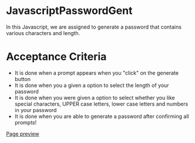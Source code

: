 # JavascriptPasswordGent

In this Javascript, we are assigned to generate a password that contains various characters and length.

# Acceptance Criteria

* It is done when a prompt appears when you "click" on the generate button
* It is done when you a given a option to select the length of your password
* It is done when you were given a option to select whether you like special characters, UPPER case letters, lower case letters and numbers in your password
* It is done when you are able to generate a password after confirming all prompts!


[Page preview](<password gent.png>)